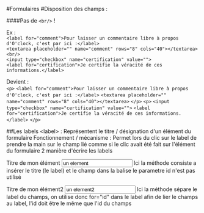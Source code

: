 #Formulaires
#Disposition des champs :

####Pas de `<br/>` !  

Ex :   
`<label for="comment">Pour laisser un commentaire libre à propos d'O'clock, c'est par ici :</label>`    
`<textarea placeholder="" name="comment" rows="8" cols="40"></textarea>`  
`<br/>`   
`<input type="checkbox" name="certification" value="">`  
`<label for="certification">Je certifie la véracité de ces informations.</label>`  

Devient :  
`<p>`
     `<label for="comment">Pour laisser un commentaire libre à propos d'O'clock, c'est par ici :</label>`
  `<textarea placeholder="" name="comment" rows="8" cols="40"></textarea>`
`</p>`
`<p>`
  `<input type="checkbox" name="certification" value="">`
  `<label for="certification">Je certifie la véracité de ces informations.</label>`
`</p>`

##Les labels 
&lt;label&gt; : Représentent le titre / désignation d'un élément du formulaire
Fonctionnement / mécanisme : Permet lors du clic sur le label de prendre la main sur le champ lié comme si le clic 
avait été fait sur l'élément du formulaire
2 manière d'écrire les labels

<label>
Titre de mon élément 
<input type="text" name="mon_element" value="un element" id="id_du_champ"/>
</label>
Ici la méthode consiste a insérer le titre (le label) et le champ dans la balise <label> le parametre id n'est pas utilisé 

<label for="id_du_champ2">Titre de mon élément2</label>
<input type="text" name="mon_element2" value="un element2" id="id_du_champ2"/>
Ici la méthode sépare le label du champs, on utilise donc for="id" dans le label afin de lier le champs au label, l'id doit être
le même que l'id du champs
